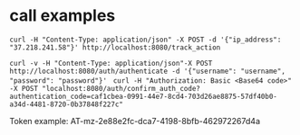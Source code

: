 # call examples
 `curl -H "Content-Type: application/json" -X POST -d '{"ip_address": "37.218.241.58"}' http://localhost:8080/track_action`

`curl -v -H "Content-Type: application/json"-X POST http://localhost:8080/auth/authenticate -d '{"username": "username", "password": "password"}'`
` curl -H "Authorization: Basic <Base64 code>" -X POST "localhost:8080/auth/confirm_auth_code?authentication_code=caf1cbea-0991-44e7-8cd4-703d26ae8875-57df40b0-a34d-4481-8720-0b37848f227c"`

Token example: AT-mz-2e88e2fc-dca7-4198-8bfb-462972267d4a
